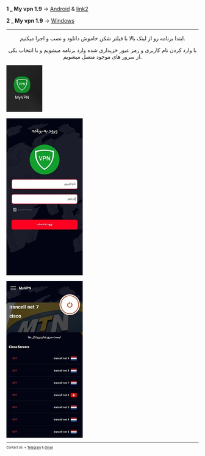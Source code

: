 

 **1 _ My vpn 1.9** → [Android](https://uplnk.com/f/134a0565/my_vpn_1.9.0.apk) & [link2](https://www.mediafire.com/file/tkjuj75v8gh8s5q/MY+VPN+1.9.0.apk/file)

 **2 _ My vpn 1.9** → [Windows](http://uplnk.com/f/f99ba404/my_vpn.windows.zip)

_____________________________________________________
<center> 
        <p>
 ابتدا برنامه رو از لینک بالا با فیلتر شکن خاموش دانلود و نصب و اجرا میکنیم.

با وارد کردن نام کاربری و رمز عبور خریداری شده وارد برنامه میشویم و با انتخاب یکی از سرور های موجود متصل میشویم.
        </p>
</center>


![alt text](myvpn/my1.jpg "Title")<small>

![alt text](myvpn/my2.jpg "Title")<small>

![alt text](myvpn/my3.jpg "Title")<small>

________________________________________

Contact Us → [Telegram](http://t.me/fastfixgsm) & [Gmail](mailto:gfix4600@gmail.com)   
